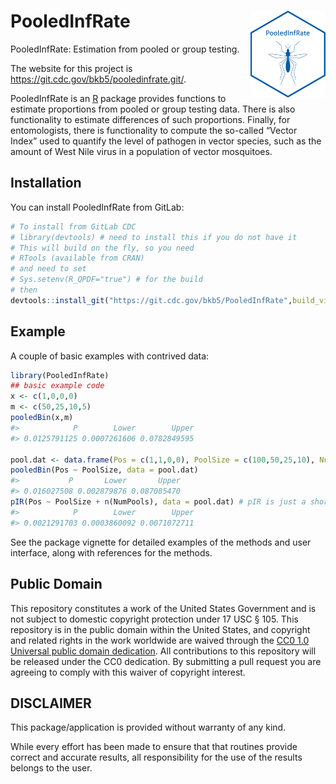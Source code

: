 
<!-- README.md is generated from README.Rmd. Please edit that file -->

# <img src="PIR.png" width="120" align="right"/> PooledInfRate

PooledInfRate: Estimation from pooled or group testing.

The website for this project is
<https://git.cdc.gov/bkb5/pooledinfrate.git/>.

PooledInfRate is an [R](www.r-project.org) package provides functions to
estimate proportions from pooled or group testing data. There is also
functionality to estimate differences of such proportions. Finally, for
entomologists, there is functionality to compute the so-called “Vector
Index” used to quantify the level of pathogen in vector species, such as
the amount of West Nile virus in a population of vector mosquitoes.

## Installation

You can install PooledInfRate from GitLab:

``` r
# To install from GitLab CDC
# library(devtools) # need to install this if you do not have it
# This will build on the fly, so you need
# RTools (available from CRAN)
# and need to set
# Sys.setenv(R_QPDF="true") # for the build
# then 
devtools::install_git("https://git.cdc.gov/bkb5/PooledInfRate",build_vignettes = TRUE)
```

## Example

A couple of basic examples with contrived data:

``` r
library(PooledInfRate)
## basic example code
x <- c(1,0,0,0)
m <- c(50,25,10,5)
pooledBin(x,m)
#>            P        Lower        Upper 
#> 0.0125791125 0.0007261606 0.0782849595

pool.dat <- data.frame(Pos = c(1,1,0,0), PoolSize = c(100,50,25,10), NumPools = c(5,8,2,3))
pooledBin(Pos ~ PoolSize, data = pool.dat)
#>           P       Lower       Upper 
#> 0.016027508 0.002879876 0.087085470
pIR(Pos ~ PoolSize + n(NumPools), data = pool.dat) # pIR is just a short name for 'pooledBin'
#>            P        Lower        Upper 
#> 0.0021291703 0.0003860092 0.0071072711
```

See the package vignette for detailed examples of the methods and user
interface, along with references for the methods.

## Public Domain

This repository constitutes a work of the United States Government and
is not subject to domestic copyright protection under 17 USC § 105. This
repository is in the public domain within the United States, and
copyright and related rights in the work worldwide are waived through
the [CC0 1.0 Universal public domain
dedication](https://creativecommons.org/publicdomain/zero/1.0/). All
contributions to this repository will be released under the CC0
dedication. By submitting a pull request you are agreeing to comply with
this waiver of copyright interest.

## DISCLAIMER

This package/application is provided without warranty of any kind.

While every effort has been made to ensure that that routines provide
correct and accurate results, all responsibility for the use of the
results belongs to the user.
